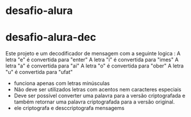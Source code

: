 ﻿# desafio-alura
# desafio-alura-dec
Este projeto e um decodificador de mensagem com a seguinte logica :
A letra "e" é convertida para "enter"
A letra "i" é convertida para "imes"
A letra "a" é convertida para "ai"
A letra "o" é convertida para "ober"
A letra "u" é convertida para "ufat"

- funciona apenas com letras minúsculas
- Não deve ser utilizados letras com acentos nem caracteres especiais
- Deve ser possível converter uma palavra para a versão criptografada e também retornar uma palavra criptografada para a versão original.
-  ele criptografa e desccriptografa mensagems
